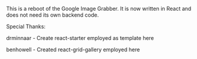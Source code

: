 This is a reboot of the Google Image Grabber. It is now written in React and does not need its own backend code.

Special Thanks:

drminnaar - Create react-starter employed as template here

benhowell - Created react-grid-gallery employed here
